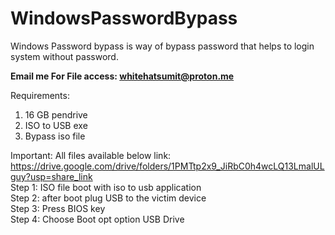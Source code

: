 # WindowsPasswordBypass
Windows Password bypass is way of bypass password that helps to login system without password.
<br>

<b>Email me For File access: whitehatsumit@proton.me </b>

Requirements:
1. 16 GB pendrive
2. ISO to USB exe
3. Bypass iso file

Important: All files available below link:
<br>
https://drive.google.com/drive/folders/1PMTtp2x9_JiRbC0h4wcLQ13LmalULguy?usp=share_link
<br>
Step 1: ISO file boot with iso to usb application
<br>
Step 2: after boot plug USB to the victim device 
<br>
Step 3: Press BIOS key
<br>
Step 4: Choose Boot opt option USB Drive


